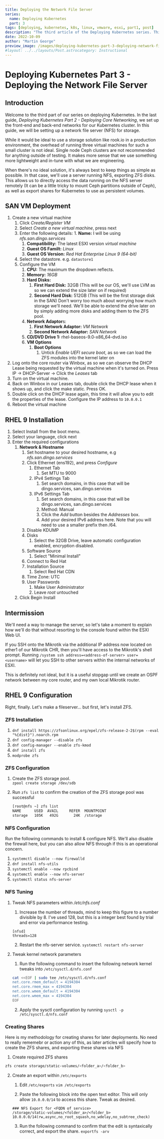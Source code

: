 ```yaml
---
title: Deploying the Network File Server
series: 
  name: Deploying Kubernetes
  part: 3
tags: [deploying, kubernetes, k8s, linux, vmware, esxi, part1, post]
description: "The third article of the Deploying Kubernetes series. This article follows on the last guide, *Deploying Core Networking*, where we have our front-end, back-end & storage area networks configured."
date: 2022-10-09
author: "Martin George"
preview_image: /images/deploying-kubernetes-part-3-deploying-network-file-server/preview_image.jpg
#layout: ../../layouts/Post.astrocategory: Instructional
---
```

# Deploying Kubernetes Part 3 - Deploying the Network File Server

## Introduction

Welcome to the third part of our series on deploying Kubernetes. In the last guide, *Deploying Kubernetes Part 2 - Deploying Core Networking*, we set up the front-end and back-end networks for our Kubernetes cluster. In this guide, we will be setting up a network file server (NFS) for storage.

While it would be ideal to use a storage solution like rook.io in a production environment, the overhead of running three virtual machines for such a small cluster is not ideal. Single node Ceph clusters are not recommended for anything outside of testing. It makes more sense that we use something more lightweight and in-tune with what we are engineering.

When there's no ideal solution, it's always best to keep things as simple as possible. In that case, we'll use a server running NFS, exporting ZFS disks. This  allows us to directly access the data running on the NFS server remotely (It can be a little tricky to mount Ceph partitions outside of Ceph), as well as export shares for Kubernetes to use as persistent volumes.  

## SAN VM Deployment

1. Create a new virtual machine 
	1. Click *Create/Register VM*
	2. Select *Create a new virtual machine*, press next
	3. Enter the following details:
			1. **Name:** I will be using *nfs.san.dingo.services*
		1. **Compatibility:** The latest ESXI version *virtual machine*
		2. **Guest OS Familt:** *Linux*
		3. **Guest OS Version:** *Red Hat Enterprise Linux 9 (64-bit)*
	4. Select the datastore. e.g. `datastore1`
	5. Configure the VM
		1. **CPU:** The maximum the dropdown reflects.
		1. **Memory:** *16GB* 
		1. **Hard Disks:** 
			1. **First Hard Disk:** 32GB (This will be our OS, we'll use LVM as so we can extend the size later on if required)
			1. **Second Hard Disk:** 512GB (This will be the first storage disk in the SAN)
			   Don't worry too much about worrying how much storage we'll need. We'll be able to extend the drive later on by simply adding more disks and adding them to the ZFS pool. 
		2. **Network Adaptor**s:
			1. **First Network Adaptor:** *VM Network*
			1. **Second Network Adaptor:** *SAN Network*
		2. **CD/DVD Drive 1:** rhel-baseos-9.0-x86_64-dvd.iso
		3. **VM Options**
			1. **Boot Options**
				1. Untick *Enable UEFI secure boot*, as so we can load the ZFS modules into the kernel later on
1. Log onto the core router via Winbox, as so we can observe the DHCP Lease being requested by the virtual machine when it's turned on. 
   Press IP -> DHCP-Server -> Click the *Leases* tab
3. Turn on the virtual machine. 
4. Back on Winbox in our Leases tab, double click the DHCP lease when it shows up, and click the make static. Press OK. 
5. Double click on the DHCP lease again, this time it will allow you to edit the properties of the lease. Configure the IP address to `10.0.0.1`
6. Reboot the virtual machine

## RHEL 9 Installation

1. Select Install from the boot menu.
2. Select your language, click next
3. Enter the required configurations
	1. **Network & Hostname**
		1. Set hostname to your desired hostname, e.g *nfs.san.dingo.services*
		2. Click Ethernet (ens192), and press *Configure*
			1. Ethernet Tab
				1. Set MTU to 9000
			2. IPv4 Settings Tab
				1. Set search domains, in this case that will be dingo.services, san.dingo.services
			2. IPv6 Settings Tab
				1. Set search domains, in this case that will be dingo.services, san.dingo.services
				2. Method: Manual
				3. Click the *Add* button besides the *Addresses* box. 
				4. Add your desired IPv6 address here. 
				   Note that you will need to use a smaller prefix then /64.  
		1.  Disable KDUMP
		2. Disks
			1. Select the 32GB Drive, leave automatic configuration enabled, encryption disabled.
		2. Software Source
			1. Select "Minimal Install"
		2. Connect to Red Hat
		3. Installation Source
			1. Select Red Hat CDN
		2. Time Zone: UTC
		3. User Passwords
			1. Make User Administrator
			2. Leave *root* untouched
	3. Click Begin Install

## Intermission

We'll need a way to manage the server, so let's take a moment to explain how we'll do that without resorting to the console found within the ESXI Web UI.

If you SSH onto the Mikrotik via the additional IP address now located on ether1 of our Mikrotik CHR, then you'll have access to the Mikrotik's shell prompt. 
Running `/system ssh address=<address-of-server> user=<username>` will let you SSH to other servers within the internal networks of ESXI. 

This is definitely not ideal, but it is a useful stopgap until we create an OSPF network between my core router, and my own local Mikrotik router. 

## RHEL 9 Configuration

Right, finally. Let's make a fileserver... but first, let's install ZFS.

### ZFS Installation

1. `dnf install https://zfsonlinux.org/epel/zfs-release-2-2$(rpm --eval "%{dist}").noarch.rpm`
2. `dnf config-manager --disable zfs`
3. `dnf config-manager --enable zfs-kmod`
4. `dnf install zfs`
5. `modprobe zfs`

### ZFS Configuration

1. Create the ZFS storage pool.  
  `zpool create storage /dev/sdb`

2. Run `zfs list` to confirm the creation of the ZFS storage pool was successful
   ```bash
   [root@nfs ~] zfs list
   NAME      USED  AVAIL     REFER  MOUNTPOINT
   storage   105K   492G       24K  /storage
   ```

### NFS Configuration

Run the following commands to install & configure NFS.
We'll also disable the firewall here, but you can also allow NFS through if this is an operational concern.

1. `systemctl disable --now firewalld`
2. `dnf install nfs-utils`
3. `systemctl enable --now rpcbind`
4. `systemctl enable --now nfs-server`
5. `systemctl status nfs-server`

### NFS Tuning

1. Tweak NFS parameters within */etc/nfs.conf*
	1. Increase the number of threads, mind to keep this figure to a number divisible by 8.
	I've used 128, but this is a integer best found by trial and error via performance testing. 
    ```
    [nfsd]
    threads=128
    ```

	2. Restart the nfs-server service.
	`systemctl restart nfs-server` 

2. Tweak kernel network parameters
   1. Run the following command to insert the following network kernel tweaks into `/etc/sysctl.d/nfs.conf`
   ```bash
   cat <<EOF | sudo tee /etc/sysctl.d/nfs.conf
   net.core.rmem_default = 4194304
   net.core.rmem_max = 4194304
   net.core.wmem_default = 4194304
   net.core.wmem_max = 4194304
   EOF
   ```

   2. Apply the sysctl configuration by running 
   `sysctl -p /etc/sysctl.d/nfs.conf`

### Creating Shares

Here is my methodology for creating shares for later deployments. No need to really rememebr or action any of this, as later articles will specify how to create the ZFS shares, and exporting these shares via NFS

1. Create required ZFS shares
```bash
zfs create storage/static-volumes/<folder_a>/<folder_b>
```

2. Create an export within `/etc/exports`
    1. Edit `/etc/exports`
	`vim /etc/exports`

	2. Paste the following block into the open text editor. This will only allow `10.0.0.0/14` to access this share.
	Tweak as desired. 
	```
	### NFS Export for <FQDN of service>
	/storage/static-volumes/<folder_a>/<folder_b> 10.0.0.0/14(rw,async,no_root_squash,no_wdelay,no_subtree_check)
	```

	3. Run the following command to confirm that the edit is syntaxically correct, and export the share.
	`exportfs -arv` 